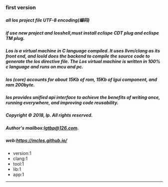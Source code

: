 ### **first version**
##### all los project file UTF-8 encoding(编码)
##### if use new project and losshell,must install eclispe CDT plug and eclispe TM plug.
##### Los is a virtual machine in C language compiled. It uses llvm/clang as its front end, and losld does the backend to compile the source code to generate the los directive file. The Los virtual machine is written in 100% c language and runs on mcu and pc.
##### los (core) accounts for about 15Kb of rom, 15Kb of lgui component, and ram 200byte.
##### los provides unified api interface to achieve the benefits of writing once, running everywhere, and improving code reusability.
##### Copyright © 2018, lp. All rights reserved.
##### Author's mailbox:lgtbp@126.com.
##### web:https://mclos.github.io/
- version:1
- clang:1
- tool:1
- lib:1
- app:1
***
